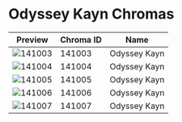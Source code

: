 # Odyssey Kayn Chromas



| Preview | Chroma ID | Name |
|---------|-----------|------|
| ![141003](https://raw.communitydragon.org/latest/plugins/rcp-be-lol-game-data/global/default/v1/champion-chroma-images/141/141003.png) | 141003 | Odyssey Kayn |
| ![141004](https://raw.communitydragon.org/latest/plugins/rcp-be-lol-game-data/global/default/v1/champion-chroma-images/141/141004.png) | 141004 | Odyssey Kayn |
| ![141005](https://raw.communitydragon.org/latest/plugins/rcp-be-lol-game-data/global/default/v1/champion-chroma-images/141/141005.png) | 141005 | Odyssey Kayn |
| ![141006](https://raw.communitydragon.org/latest/plugins/rcp-be-lol-game-data/global/default/v1/champion-chroma-images/141/141006.png) | 141006 | Odyssey Kayn |
| ![141007](https://raw.communitydragon.org/latest/plugins/rcp-be-lol-game-data/global/default/v1/champion-chroma-images/141/141007.png) | 141007 | Odyssey Kayn |